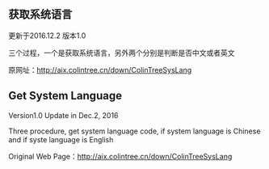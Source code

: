 ## 获取系统语言

更新于2016.12.2 版本1.0

三个过程，一个是获取系统语言，另外两个分别是判断是否中文或者英文

原网址：http://aix.colintree.cn/down/ColinTreeSysLang



## Get System Language
 
Version1.0 Update in Dec.2, 2016

Three procedure, get system language code, if system language is Chinese and if syste language is English

Original Web Page：http://aix.colintree.cn/down/ColinTreeSysLang
